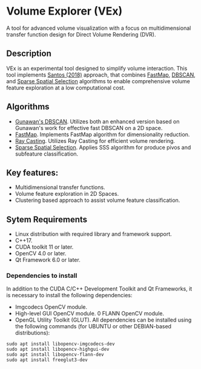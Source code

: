 # Volume Explorer (VEx)

A tool for advanced volume visualization with a focus on multidimensional transfer function design for Direct Volume Rendering (DVR).



## Description
VEx is an experimental tool designed to simplify volume interaction. This tool implements [Santos (2018)](https://repositorio.unesp.br/items/5d693752-868f-4670-aa80-5e2180469e3b) approach, that combines [FastMap](https://dl.acm.org/doi/pdf/10.1145/223784.223812), [DBSCAN](https://pure.tue.nl/ws/portalfiles/portal/46941219/760643-1.pdf), and [Sparse Spatial Selection](https://lbd.udc.es/Repository/Publications/Drafts/SpaSelofSpa.pdf) algorithms to enable comprehensive volume feature exploration at a low computational cost.


## Algorithms
- [Gunawan's DBSCAN](https://pure.tue.nl/ws/portalfiles/portal/46941219/760643-1.pdf). Utilizes both an enhanced version based on Gunawan's work for effective fast DBSCAN on a 2D space.
- [FastMap](https://dl.acm.org/doi/pdf/10.1145/223784.223812). Implements FastMap algorithm for dimensionality reduction.
- [Ray Casting](https://sci-hub.se/10.1109/38.511). Utilizes Ray Casting for efficient volume rendering.
- [Sparse Spatial Selection](https://lbd.udc.es/Repository/Publications/Drafts/SpaSelofSpa.pdf). Applies SSS algorithm for produce pivos and subfeature classification.


## Key features:
- Multidimensional transfer functions.
- Volume feature exploration in 2D Spaces.
- Clustering based approach to assist volume feature classification.


## Sytem Requirements 
- Linux distribution with required library and framework support.
- C++17.
- CUDA toolkit 11 or later.
- OpenCV 4.0 or later.
- Qt Framework 6.0 or later.
### Dependencies to install
In addition to the CUDA C/C++ Development Toolkit and Qt Frameworks, it is necessary to install the following dependencies:
- Imgcodecs OpenCV module.
- High-level GUI OpenCV module.
0 FLANN OpenCV module.
- OpenGL Utility Toolkit (GLUT).
All dependencies can be installed using the following commands (for UBUNTU or other DEBIAN-based distributions):
```
sudo apt install libopencv-imgcodecs-dev
sudo apt install libopencv-highgui-dev
sudo apt install libopencv-flann-dev 
sudo apt install freeglut3-dev
```

